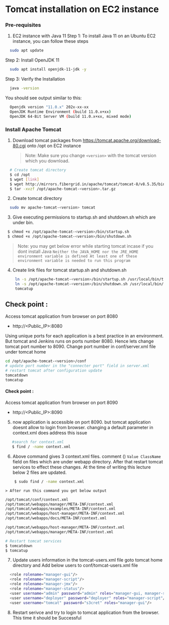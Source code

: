 # Tomcat installation on EC2 instance
### Pre-requisites
1. EC2 instance with Java 11
Step 1: To install Java 11 on an Ubuntu EC2 instance, you can follow these steps
```sh
  sudo apt update
```
Step 2: Install OpenJDK 11
```sh
  sudo apt install openjdk-11-jdk -y
```
Step 3: Verify the Installation
```sh 
  java -version
```
You should see output similar to this:
```sh
  Openjdk version "11.0.x" 202x-xx-xx
  OpenJDK Runtime Environment (build 11.0.x+xx)
  OpenJDK 64-Bit Server VM (build 11.0.x+xx, mixed mode)
```
### Install Apache Tomcat
1. Download tomcat packages from  https://tomcat.apache.org/download-80.cgi onto /opt on EC2 instance
   > Note: Make sure you change `<version>` with the tomcat version which you download. 
```sh
  # Create tomcat directory
  $ cd /opt
  $ wget [link]
  $ wget http://mirrors.fibergrid.in/apache/tomcat/tomcat-8/v8.5.35/bin/apache-tomcat-8.5.35.tar.gz
  $ tar -xvzf /opt/apache-tomcat-<version>.tar.gz
```
2. Create tomcat directory
  ```sh
    sudo mv apache-tomcat-<version> tomcat
  ```
3. Give executing permissions to startup.sh and shutdown.sh which are under bin.
  ```sh
   $ chmod +x /opt/apache-tomcat-<version>/bin/startup.sh 
   $ chmod +x /opt/apache-tomcat-<version>/bin/shutdown.sh
  ```
  > Note: you may get below error while starting tomcat incase if you dont install Java 
  `Neither the JAVA_HOME nor the JRE_HOME environment variable is defined At least one of these environment variable is needed to run this program`

4. Create link files for tomcat startup.sh and shutdown.sh 
    ```sh
     ln -s /opt/apache-tomcat-<version>/bin/startup.sh /usr/local/bin/tomcatup
     ln -s /opt/apache-tomcat-<version>/bin/shutdown.sh /usr/local/bin/tomcatdown
     tomcatup
   ```
## Check point :
Access tomcat application from browser on port 8080
  - http://<Public_IP>:8080

Using unique ports for each application is a best practice in an environment. But tomcat and Jenkins runs on ports number 8080. Hence lets change tomcat port number to 8090. Change port number in conf/server.xml file under tomcat home
   ```sh
 cd /opt/apache-tomcat-<version>/conf
# update port number in the "connecter port" field in server.xml
# restart tomcat after configuration update
tomcatdown
tomcatup
```
#### Check point :
Access tomcat application from browser on port 8090  
 - http://<Public_IP>:8090

5. now application is accessible on port 8090. but tomcat application doesnt allow to login from browser. changing a default parameter in context.xml does address this issue
```sh
   #search for context.xml
   $ find / -name context.xml
```
6. Above command gives 3 context.xml files. comment (<!-- & -->) `Value ClassName` field on files which are under webapp directory. 
  After that restart tomcat services to effect these changes. 
  At the time of writing this lecture below 2 files are updated.

  ```sh
      $ sudo find / -name context.xml
  ```
    > After run this command you get below output 
```sh
/opt/tomcat/conf/context.xml
/opt/tomcat/webapps/manager/META-INF/context.xml
/opt/tomcat/webapps/examples/META-INF/context.xml
/opt/tomcat/webapps/host-manager/META-INF/context.xml
/opt/tomcat/webapps/docs/META-INF/context.xml
```
```sh
/opt/tomcat/webapps/host-manager/META-INF/context.xml
/opt/tomcat/webapps/manager/META-INF/context.xml

# Restart tomcat services
$ tomcatdown  
$ tomcatup
 ```

7. Update users information in the tomcat-users.xml file goto tomcat home directory and Add below users to conf/tomcat-users.xml file

  ```sh
	<role rolename="manager-gui"/>
	<role rolename="manager-script"/>
	<role rolename="manager-jmx"/>
	<role rolename="manager-status"/>
	<user username="admin" password="admin" roles="manager-gui, manager-script, manager-jmx, manager-status"/>
	<user username="deployer" password="deployer" roles="manager-script"/>
	<user username="tomcat" password="s3cret" roles="manager-gui"/>
   ```

8. Restart serivce and try to login to tomcat application from the browser. This time it should be Successful



      
    


